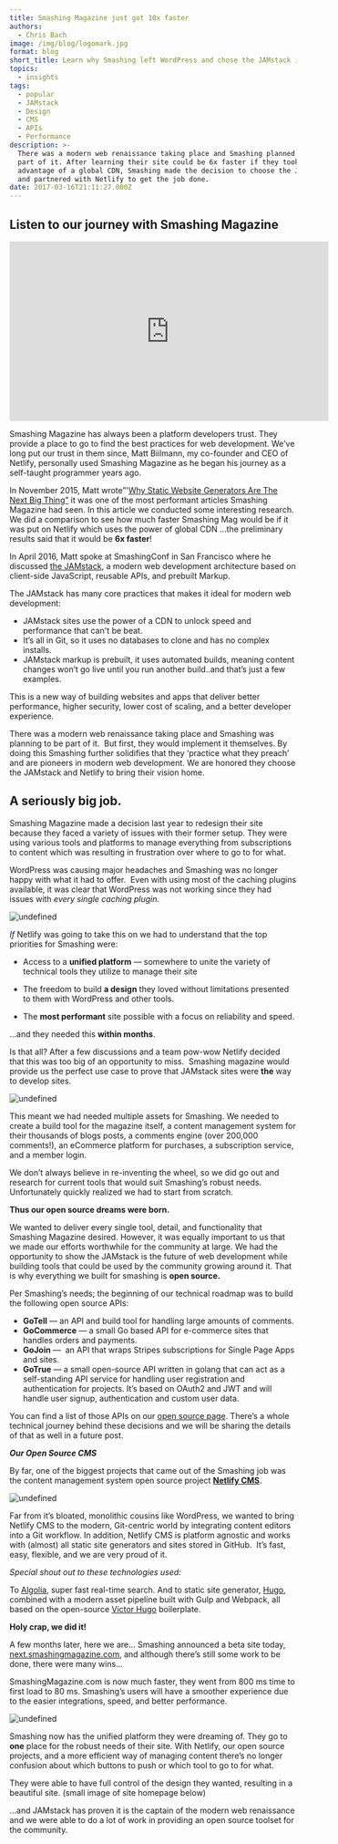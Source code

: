 ```yaml
---
title: Smashing Magazine just got 10x faster
authors:
  - Chris Bach
image: /img/blog/logomark.jpg
format: blog
short_title: Learn why Smashing left WordPress and chose the JAMstack instead.
topics:
  - insights
tags:
  - popular
  - JAMstack
  - Design
  - CMS
  - APIs
  - Performance
description: >-
  There was a modern web renaissance taking place and Smashing planned to be a
  part of it. After learning their site could be 6x faster if they took
  advantage of a global CDN, Smashing made the decision to choose the JAMstack
  and partnered with Netlify to get the job done.
date: 2017-03-16T21:11:27.000Z
---
```


## Listen to our journey with Smashing Magazine

<iframe width="560" height="315" src="https://www.youtube.com/embed/rB4Cl5LSe2c?cc_load_policy=1" frameborder="0" allowfullscreen></iframe>

Smashing Magazine has always been a platform developers trust. They provide a place to go to find the best practices for web development. We’ve long put our trust in them since, Matt Biilmann, my co-founder and CEO of Netlify, personally used Smashing Magazine as he began his journey as a self-taught programmer years ago.

In November 2015, Matt wrote”'[Why Static Website Generators Are The Next Big Thing”](https://www.smashingmagazine.com/2015/11/modern-static-website-generators-next-big-thing/) it was one of the most performant articles Smashing Magazine had seen. In this article we conducted some interesting research. We did a comparison to see how much faster Smashing Mag would be if it was put on Netlify which uses the power of global CDN …the preliminary results said that it would be **6x faster**!

In April 2016, Matt spoke at SmashingConf in San Francisco where he discussed [the JAMstack](https://jamstack.org/), a modern web development architecture based on client-side JavaScript, reusable APIs, and prebuilt Markup.

The JAMstack has many core practices that makes it ideal for modern web development:

* JAMstack sites use the power of a CDN to unlock speed and performance that can't be beat.
* It’s all in Git, so it uses no databases to clone and has no complex installs.
* JAMstack markup is prebuilt, it uses automated builds, meaning content changes won’t go live until you run another build..and that’s just a few examples.

This is a new way of building websites and apps that deliver better performance, higher security, lower cost of scaling, and a better developer experience.

There was a modern web renaissance taking place and Smashing was planning to be part of it.  But first, they would implement it themselves. By doing this Smashing further solidifies that they ‘practice what they preach’ and are pioneers in modern web development. We are honored they choose the JAMstack and Netlify to bring their vision home.

## **A seriously big job.**

Smashing Magazine made a decision last year to redesign their site because they faced a variety of issues with their former setup. They were using various tools and platforms to manage everything from subscriptions to content which was resulting in frustration over where to go to for what.

WordPress was causing major headaches and Smashing was no longer happy with what it had to offer.  Even with using most of the caching plugins available, it was clear that WordPress was not working since they had issues with *every single caching plugin*.

![undefined](/img/blog/gif_1.gif)

*If* Netlify was going to take this on we had to understand that the top priorities for Smashing were:

* Access to a **unified platform** — somewhere to unite the variety of technical tools they utilize to manage their site


* The freedom to build **a design** they loved without limitations presented to them with WordPress and other tools.
* The **most performant** site possible with a focus on reliability and speed.

...and they needed this **within months**.

Is that all? After a few discussions and a team pow-wow Netlify decided that this was too big of an opportunity to miss.  Smashing magazine would provide us the perfect use case to prove that JAMstack sites were **the** way to develop sites.

![undefined](/img/blog/gif_4.gif)

This meant we had needed multiple assets for Smashing. We needed to create a build tool for the magazine itself, a content management system for their thousands of blogs posts, a comments engine (over 200,000 comments!), an eCommerce platform for purchases, a subscription service, and a member login.

We don’t always believe in re-inventing the wheel, so we did go out and research for current tools that would suit Smashing’s robust needs. Unfortunately quickly realized we had to start from scratch.

**Thus our open source dreams were born.**

We wanted to deliver every single tool, detail, and functionality that Smashing Magazine desired. However, it was equally important to us that we made our efforts worthwhile for the community at large. We had the opportunity to show the JAMstack is the future of web development while building tools that could be used by the community growing around it. That is why everything we built for smashing is **open source.**

Per Smashing’s needs; the beginning of our technical roadmap was to build the following open source APIs:

* **GoTell** — an API and build tool for handling large amounts of comments.
* **GoCommerce** — a small Go based API for e-commerce sites that handles orders and payments.
* **GoJoin** —  an API that wraps Stripes subscriptions for Single Page Apps and sites.
* **GoTrue** — a small open-source API written in golang that can act as a self-standing API service for handling user registration and authentication for projects. It’s based on OAuth2 and JWT and will handle user signup, authentication and custom user data.

You can find a list of those APIs on our [open source page](https://www.netlify.com/open-source/). There’s a whole technical journey behind these decisions and we will be sharing the details of that as well in a future post.

***Our Open Source CMS***

By far, one of the biggest projects that came out of the Smashing job was the content management system open source project **[Netlify CMS](https://www.netlifycms.org/)**.

![undefined](/img/blog/netlifycms.svg)

Far from it’s bloated, monolithic cousins like WordPress, we wanted to bring Netlify CMS to the modern, Git-centric world by integrating content editors into a Git workflow. In addition, Netlify CMS is platform agnostic and works with (almost) all static site generators and sites stored in GitHub.  It’s fast, easy, flexible, and we are very proud of it.

*Special shout out to these technologies used:*

To [Algolia](https://www.algolia.com/), super fast real-time search. And to static site generator, [Hugo](http://gohugo.io/), combined with a modern asset pipeline built with Gulp and Webpack, all based on the open-source [Victor Hugo](https://github.com/netlify/victor-hugo) boilerplate.

**Holy crap, we did it!**

A few months later, here we are... Smashing announced a beta site today, [next.smashingmagazine.com](https://next.smashingmagazine.com/), and although there’s still some work to be done, there were many wins...

SmashingMagazine.com is now much faster, they went from 800 ms time to first load to 80 ms. Smashing’s users will have a smoother experience due to the easier integrations, speed, and better performance.

![undefined](/img/blog/gif_2.gif)

Smashing now has the unified platform they were dreaming of. They go to **one** place for the robust needs of their site. With Netlify, our open source projects, and a more efficient way of managing content there’s no longer confusion about which buttons to push or which tool to go to for what.

They were able to have full control of the design they wanted, resulting in a beautiful site. (small image of site homepage below)

...and JAMstack has proven it is the captain of the modern web renaissance and we were able to do a lot of work in providing an open source toolset for the community.

##
